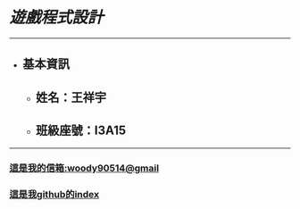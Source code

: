 # *遊戲程式設計*

***
* ## 基本資訊
    * ## 姓名：王祥宇
    * ## 班級座號：I3A15
***
### [這是我的信箱:woody90514@gmail](mailto:woody90514@gmail.com)
### [這是我github的index](https://flyyu5683.github.io/Game-Programming/index.html)